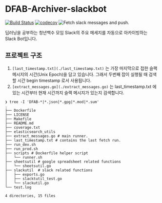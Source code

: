 # DFAB-Archiver-slackbot

[![Build Status](https://travis-ci.com/dl4ab/DFAB-Archiver-slackbot.svg?branch=kkweon-develop)](https://travis-ci.com/dl4ab/DFAB-Archiver-slackbot)
[![codecov](https://codecov.io/gh/dl4ab/DFAB-Archiver-slackbot/branch/kkweon-develop/graph/badge.svg)](https://codecov.io/gh/dl4ab/DFAB-Archiver-slackbot)
![Fetch slack messages and push.](https://github.com/dl4ab/DFAB-Archiver-slackbot/workflows/Fetch%20slack%20messages%20and%20push./badge.svg?event=schedule)

딥러닝을 공부하는 청년백수 모임 Slack의 주요 메세지를 자동으로 아카이빙하는 Slack Bot입니다.

## 프로젝트 구조

1. `[last_timestamp.txt](./last_timestamp.txt)` 는 가장 마지막으로 접한 슬랙 메시지의 시간(Unix
   Epoch)을 담고 있습니다. 그래서 두번째 잡이 실행될 때 검색할 시간 begin
   timestamp 로서 사용됩니다.
1. `[extract_messages.go](./extract_messages.go)` 는 last_timestamp.txt 에 있는
   시간부터 현재 시간까지 슬랙 메시지가 있는지 검색합니다.

```shell
❯ tree -I 'DFAB-*|*.json|*.gpg|*.mod|*.sum'
.
├── Dockerfile
├── LICENSE
├── Makefile
├── README.md
├── coverage.txt
├── elasticsearch_utils
├── extract_messages.go # main runner.
├── last_timestamp.txt # contains the last fetch run.
├── run_dev.sh
├── run_prod.sh
├── scripts # Dockerfile helper script
│   └── runner.sh
├── sheetsutil # google spreadsheet related functions
│   └── sheetsutil.go
├── slackutil  # slack related functions
│   ├── exports.go
│   ├── slacktutil_test.go
│   └── slackutil.go
└── test.log

4 directories, 15 files
```
